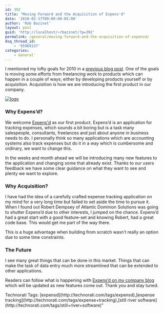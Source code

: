 ```yaml
---
id: 392
title: "Moving Forward and the Acquisition of Expens'd"
date: '2010-02-17T09:00:00-05:00'
author: 'Rob Bazinet'
layout: post
guid: 'http://localhost/~rbazinet/?p=392'
permalink: /general/moving-forward-and-the-acquisition-of-expensd/
dsq_thread_id:
    - '95969137'
categories:
    - General'
---
```

I mentioned my lofty goals for 2010 in a [previous blog post](http://accidentaltechnologist.com/general/2010-the-year-ahead/). One of the goals is moving some efforts from freelancing work to products which can happen in a couple of ways; either by developing products yourself or by acquisition. Acquisition is how we are introducing the first product in our company.

[![logo](http://accidentaltechnologist.com/files/media/image/WindowsLiveWriter/MovingForwardandtheAcquisitionofExpensd_E31E/logo_5.png "logo")](http://expensd.com/)

### Why Expens’d?

We welcome [Expens'd](http://expensd.com/) as our first product. Expens’d is an application for tracking expenses, which sounds a bit boring but is a task many salespeople, consultants, freelances and just about anyone in business needs to do. I personally think so many applications which are accounting systems also track expenses but do it in a way which is cumbersome and ordinary, we want to change this.

In the weeks and month ahead we will be introducing many new features to the application and changing some that already exist. Thanks to our users feedback we have some clear guidance on what they want to see and plenty we want to explore.

### Why Acquisition?

I have had the idea of a carefully crafted expense tracking application on my mind for a very long time but failed to set aside the time to pursue it. When I found out Robert Dempsey of Atlantic Dominion Solutions was going to shutter Expens’d due to other interests, I jumped on the chance. Expens’d had a great start with a good feature-set and knowing Robert, had a great code base. This would get me part of the way there.

This is a huge advantage when building from scratch wasn’t really an option due to some time constraints.

### The Future

I see many great things that can be done in this market. Things that can make the task of data entry much more streamlined that can be extended to other applications.

Readers can follow what is happening with [Expens’d on my company blog](http://blog.stillriversoftware.com/) which will be updated as new features come out. Thank you and stay tuned.

<div class="wlWriterEditableSmartContent" id="scid:0767317B-992E-4b12-91E0-4F059A8CECA8:ff7a9369-8b75-42de-8c5b-c8009dbe57ef" style="margin: 0px; padding: 0px; display: inline; float: none;">Technorati Tags: [expensd](http://technorati.com/tags/expensd),[expense tracking](http://technorati.com/tags/expense+tracking),[still river software](http://technorati.com/tags/still+river+software)</div>"